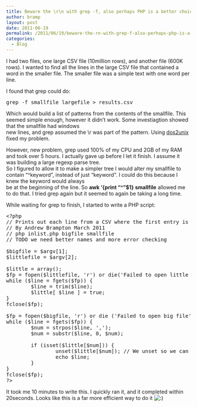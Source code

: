 ```yaml
---
title: Beware the \r\n with grep -f, also perhaps PHP is a better choice?
author: bramp
layout: post
date: 2011-06-19
permalink: /2011/06/19/beware-the-rn-with-grep-f-also-perhaps-php-is-a-better-choice/
categories:
  - Blog
---
```

I had two files, one large CSV file (10million rows), and another file (600K rows). I wanted to find all the lines in the large CSV file that contained a word in the smaller file. The smaller file was a simple text with one word per line.

I found that grep could do: 

<pre>grep -f smallfile largefile > results.csv</pre>

Which would build a list of patterns from the contents of the smallfile. This seemed simple enough, however it didn&#8217;t work. Some investiagtion showed that the smallfile had windows  
new lines, and grep assumed the \r was part of the pattern. Using [dos2unix][1] fixed my problem.

However, new problem, grep used 100% of my CPU and 2GB of my RAM and took over 5 hours. I actually gave up before I let it finish. I assume it was building a large regexp parse tree.  
So I figured to allow it to make a simpler tree I would alter my smallfile to contain &#8220;^keyword&#8221;, instead of just &#8220;keyword&#8221;. I could do this because I knew the keyword would always  
be at the beginning of the line. So **awk &#8216;{print &#8220;^&#8221;$1} smallfile** allowed me to do that. I tried grep again but it seemed to again be taking a long time.

While waiting for grep to finish, I started to write a PHP script:

<pre class="prettyprint">&lt;?php
// Prints out each line from a CSV where the first entry is in another list
// By Andrew Brampton March 2011
// php inlist.php bigfile smallfile
// TODO we need better names and more error checking

$bigfile = $argv[1];
$littlefile = $argv[2];

$little = array();
$fp = fopen($littlefile, 'r') or die('Failed to open little file');
while ($line = fgets($fp)) {
        $line = trim($line);
        $little[ $line ] = true;
}
fclose($fp);

$fp = fopen($bigfile, 'r') or die ('Failed to open big file');
while ($line = fgets($fp)) {
        $num = strpos($line, ',');
        $num = substr($line, 0, $num);

        if (isset($little[$num])) {
                unset($little[$num]); // We unset so we can get a count/list of all those not in the list
                echo $line;
        }
}
fclose($fp);
?&gt;
</pre>

It took me 10 minutes to write this. I quickly ran it, and it completed within 20seconds. Looks like this is a far more efficient way to do it <img src="http://bramp.net/blog/wp-includes/images/smilies/icon_smile.gif" alt=":)" class="wp-smiley" />

 [1]: http://linux.die.net/man/1/dos2unix